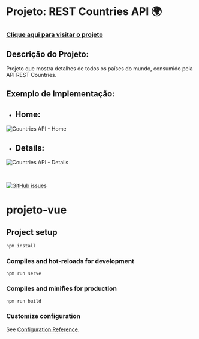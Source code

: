 # Projeto: REST Countries API 🌍

<h3><a href="https://restcountriesapi-vitorfratti.netlify.app/">Clique aqui para visitar o projeto</a></h3>

## Descrição do Projeto:

<p>Projeto que mostra detalhes de todos os países do mundo, consumido pela API REST Countries.</p>

## Exemplo de Implementação:

- ## Home:

![Countries API - Home](https://user-images.githubusercontent.com/91079601/216072608-8ae614dd-f81e-4d12-b876-88a49bd958c7.png)

- ## Details:

![Countries API - Details](https://user-images.githubusercontent.com/91079601/216073393-c1fe4445-72e3-43a1-8537-c92218532824.png)

<br>

[![GitHub issues](https://img.shields.io/badge/Language-Vue.js-green)](https://github.com/vitorfratti/Aula-05/issues)

# projeto-vue

## Project setup
```
npm install
```

### Compiles and hot-reloads for development
```
npm run serve
```

### Compiles and minifies for production
```
npm run build
```

### Customize configuration
See [Configuration Reference](https://cli.vuejs.org/config/).
